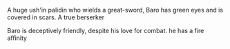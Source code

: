 A huge ush'in palidin who wields a great-sword, Baro has green eyes and is covered in scars. A true berserker

Baro is deceptively friendly, despite his love for combat. he has a fire affinity
           